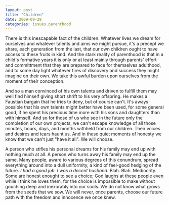 ```yaml
---
layout: post
title: "Children"
date: 2009-09-28
categories: issues.parenthood
---
```


There is this inescapable fact of the children. Whatever lives we dream for
ourselves and whatever talents and aims we might pursue, it's a precept we
share, each generation from the last, that our own children ought to have access
to these fruits in kind. And the stark reality of parenthood is that in a
child's formative years it is only or at least mainly through parents' effort
and committment that they are prepared to face for themselves adulthood, and to
some day light whatever fires of discovery and success they might imagine on
their own. We take this awful burden upon ourselves from the moment of their
conception.

And so a man convinced of his own talents and driven to fulfill them may well
find himself giving short shrift to his very offspring. He makes a Faustian
bargain that he tries to deny, but of course can't. It's aways possible that his
own talents might better have been used, for some general good, if he spent his
precious time more with his sons and daughters than with himself. And so for
those of us who see in the future only the completion of our own projects, we
can't escape knowledge of all those minutes, hours, days, and months withheld
from our children. Their voices and desires and tears haunt us. And in these
quiet moments of honesty we know that we can't just "have it all". We will
choose.

A person who stifles his personal dreams for his family may end up with nothing
much at all. A person who turns away his family may end up the same. Many
people, aware to various degrees of this conundrum, spread everything around
into a dull uniformity, a kind of feel-good hedging of the future. _I had a
good job. I was a decent husband._ Blah. Blah. Mediocrity. Some are honest
enought to see a choice; God laughs at these people even while I think he loves
them, for the choice is impossible to make without gouching deep and inexorably
into our souls. We do not know what grows from the seeds that we sow. We will
never, once parents, choose our future path with the freedom and innocence we
once
knew.